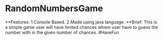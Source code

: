 # RandomNumbersGame
**Features:
1.Console Based.
2.Made using java language.
**Brief:
This is a simple game user will have limited chances where user have to guess the number with in the given number of chances.
#HaveFun
